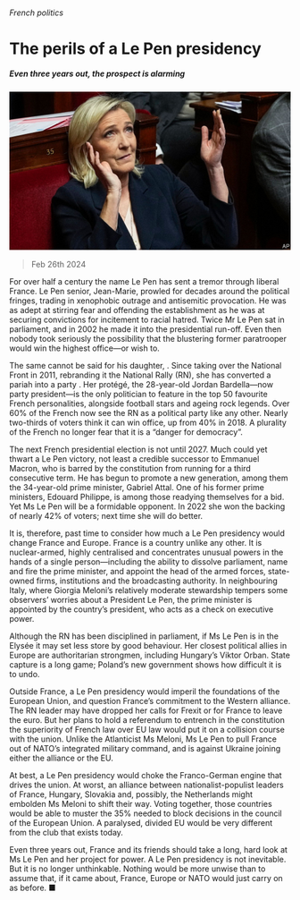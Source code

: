 ###### French politics

# The perils of a Le Pen presidency 

##### Even three years out, the prospect is alarming 

![image](images/20240302_LDP501.jpg) 

> Feb 26th 2024 

For over half a century the name Le Pen has sent a tremor through liberal France. Le Pen senior, Jean-Marie, prowled for decades around the political fringes, trading in xenophobic outrage and antisemitic provocation. He was as adept at stirring fear and offending the establishment as he was at securing convictions for incitement to racial hatred. Twice Mr Le Pen sat in parliament, and in 2002 he made it into the presidential run-off. Even then nobody took seriously the possibility that the blustering former paratrooper would win the highest office—or wish to.

The same cannot be said for his daughter, . Since taking over the National Front in 2011, rebranding it the National Rally (RN), she has converted a pariah into a party . Her protégé, the 28-year-old Jordan Bardella—now party president—is the only politician to feature in the top 50 favourite French personalities, alongside football stars and ageing rock legends. Over 60% of the French now see the RN as a political party like any other. Nearly two-thirds of voters think it can win office, up from 40% in 2018. A plurality of the French no longer fear that it is a “danger for democracy”.

The next French presidential election is not until 2027. Much could yet thwart a Le Pen victory, not least a credible successor to Emmanuel Macron, who is barred by the constitution from running for a third consecutive term. He has begun to promote a new generation, among them the 34-year-old prime minister, Gabriel Attal. One of his former prime ministers, Edouard Philippe, is among those readying themselves for a bid. Yet Ms Le Pen will be a formidable opponent. In 2022 she won the backing of nearly 42% of voters; next time she will do better.

It is, therefore, past time to consider how much a Le Pen presidency would change France and Europe. France is a country unlike any other. It is nuclear-armed, highly centralised and concentrates unusual powers in the hands of a single person—including the ability to dissolve parliament, name and fire the prime minister, and appoint the head of the armed forces, state-owned firms, institutions and the broadcasting authority. In neighbouring Italy, where Giorgia Meloni’s relatively moderate stewardship tempers some observers’ worries about a President Le Pen, the prime minister is appointed by the country’s president, who acts as a check on executive power. 

Although the RN has been disciplined in parliament, if Ms Le Pen is in the Elysée it may set less store by good behaviour. Her closest political allies in Europe are authoritarian strongmen, including Hungary’s Viktor Orban. State capture is a long game; Poland’s new government shows how difficult it is to undo. 

Outside France, a Le Pen presidency would imperil the foundations of the European Union, and question France’s commitment to the Western alliance. The RN leader may have dropped her calls for Frexit or for France to leave the euro. But her plans to hold a referendum to entrench in the constitution the superiority of French law over EU law would put it on a collision course with the union. Unlike the Atlanticist Ms Meloni, Ms Le Pen  to pull France out of NATO’s integrated military command, and is against Ukraine joining either the alliance or the EU. 

At best, a Le Pen presidency would choke the Franco-German engine that drives the union. At worst, an alliance between nationalist-populist leaders of France, Hungary, Slovakia and, possibly, the Netherlands might embolden Ms Meloni to shift their way. Voting together, those countries would be able to muster the 35% needed to block decisions in the council of the European Union. A paralysed, divided EU would be very different from the club that exists today.

Even three years out, France and its friends should take a long, hard look at Ms Le Pen and her project for power. A Le Pen presidency is not inevitable. But it is no longer unthinkable. Nothing would be more unwise than to assume that, if it came about, France, Europe or NATO would just carry on as before. ■


